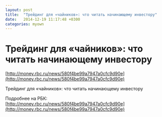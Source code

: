 ```yaml
---
layout: post
title:  "Трейдинг для «чайников»: что читать начинающему инвестору"
date:   2014-12-19 11:17:48 +0300
categories: myown
---
```


# Трейдинг для «чайников»: что читать начинающему инвестору
[http://money.rbc.ru/news/580f4be99a7947a0cfc9d90e](http://money.rbc.ru/news/580f4be99a7947a0cfc9d90e)

Трейдинг для «чайников»: что читать начинающему инвестору

Подробнее на РБК:
[http://money.rbc.ru/news/580f4be99a7947a0cfc9d90e](http://money.rbc.ru/news/580f4be99a7947a0cfc9d90e)
